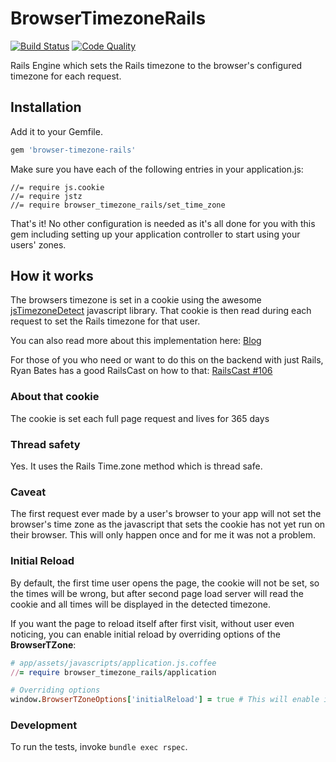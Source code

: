 # BrowserTimezoneRails

[![Build Status](https://secure.travis-ci.org/kbaum/browser-timezone-rails.png)](http://travis-ci.org/kbaum/browser-timezone-rails)
[![Code Quality](https://codeclimate.com/badge.png)](https://codeclimate.com/github/kbaum/browser-timezone-rails)

Rails Engine which sets the Rails timezone to the browser's configured timezone for each request.

## Installation

Add it to your Gemfile.

```ruby
gem 'browser-timezone-rails'
```

Make sure you have each of the following entries in your application.js:
```
//= require js.cookie
//= require jstz
//= require browser_timezone_rails/set_time_zone
```
That's it! No other configuration is needed as it's all done for you with this gem including setting up your application controller to start using your users' zones.

## How it works

The browsers timezone is set in a cookie using the awesome [jsTimezoneDetect](https://bitbucket.org/pellepim/jstimezonedetect) javascript library.  That cookie is then read during each request to set the Rails timezone for that user.

You can also read more about this implementation here: [Blog](http://cowjumpedoverthecommodore64.blogspot.in/2013/03/setting-rails-timezone-to-users.html)

For those of you who need or want to do this on the backend with just Rails, Ryan Bates has a good RailsCast on how to that: [RailsCast #106](http://railscasts.com/episodes/106-time-zones-revised)

### About that cookie
The cookie is set each full page request and lives for 365 days

### Thread safety
Yes.  It uses the Rails Time.zone method which is thread safe.

### Caveat
The first request ever made by a user's browser to your app will not set the browser's time zone as the javascript that sets the cookie has not yet run on their browser.  This will only happen once and for me it was not a problem.

### Initial Reload
By default, the first time user opens the page, the cookie will not be set, so the times will be wrong, but after second page load server will read the cookie and all times will be displayed in the detected timezone.

If you want the page to reload itself after first visit, without user even noticing, you can enable initial reload by overriding options of the __BrowserTZone__:
```ruby
# app/assets/javascripts/application.js.coffee
//= require browser_timezone_rails/application

# Overriding options
window.BrowserTZoneOptions['initialReload'] = true # This will enable initial reload
```

### Development
To run the tests, invoke `bundle exec rspec`.
